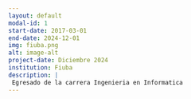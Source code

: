 ```yaml
---
layout: default
modal-id: 1
start-date: 2017-03-01
end-date: 2024-12-01
img: fiuba.png
alt: image-alt
project-date: Diciembre 2024
institution: Fiuba
description: |
 Egresado de la carrera Ingenieria en Informatica
---
```

